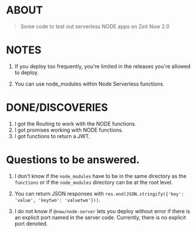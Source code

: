 # ABOUT

> Some code to test out serverless NODE apps on Zeit Now 2.0

# NOTES

1. If you deploy too frequently, you're limited in the releases you're allowed to deploy.

2. You can use node_modules within Node Serverless functions.

# DONE/DISCOVERIES

1. I got the Routing to work with the NODE functions.
2. I got promises working with NODE functions.
3. I got functions to return a JWT.

# Questions to be answered.

1. I don't know if the `node_modules` have to be in the same directory as the `functions` or if the `node_modules` directory can be at the root level.

2. You can return JSON responses with `res.end(JSON.stringify({'key': 'value', 'keytwo': 'valuetwo'}))`.

3. I do not know if `@now/node-server` lets you deploy without error if there is an explicit port named in the server code.  Currently, there is no explicit port denoted.